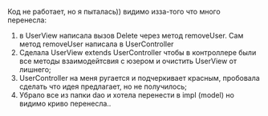 Код не работает, но я пыталась)) видимо изза-того что много перенесла:
1. в UserView написала вызов Delete через метод removeUser. Сам метод removeUser написала в UserController
2. Сделала UserView extends UserController чтобы в контроллере были все методы взаимодейтсвия с юзером и очистить UserView от лишнего;
3. UserController на меня ругается и подчеркивает красным, пробовала сделать что идея предлагает, но не получилось;
4. Убрало все из папки dao и хотела перенести в impl (model) но видимо криво перенесла..
